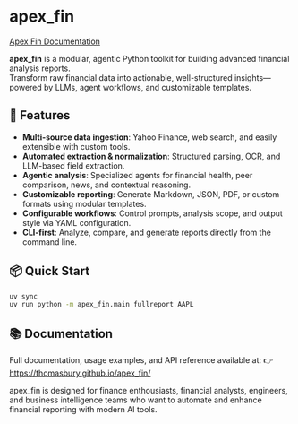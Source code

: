 # apex_fin

[Apex Fin Documentation](https://thomasbury.github.io/apex_fin/)

**apex_fin** is a modular, agentic Python toolkit for building advanced financial analysis reports.  
Transform raw financial data into actionable, well-structured insights—powered by LLMs, agent workflows, and customizable templates.

## 🚀 Features

- **Multi-source data ingestion**: Yahoo Finance, web search, and easily extensible with custom tools.
- **Automated extraction & normalization**: Structured parsing, OCR, and LLM-based field extraction.
- **Agentic analysis**: Specialized agents for financial health, peer comparison, news, and contextual reasoning.
- **Customizable reporting**: Generate Markdown, JSON, PDF, or custom formats using modular templates.
- **Configurable workflows**: Control prompts, analysis scope, and output style via YAML configuration.
- **CLI-first**: Analyze, compare, and generate reports directly from the command line.

## 📦 Quick Start

```bash
uv sync
uv run python -m apex_fin.main fullreport AAPL
```

## 📚 Documentation

Full documentation, usage examples, and API reference available at:
👉 <https://thomasbury.github.io/apex_fin/>

apex_fin is designed for finance enthousiasts, financial analysts, engineers, and business intelligence teams who want to automate and enhance financial reporting with modern AI tools.
